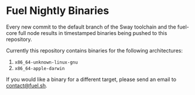 # Fuel Nightly Binaries

Every new commit to the default branch of the Sway toolchain and the fuel-core full node results in timestamped binaries being pushed to this repository.

Currently this repository contains binaries for the following architectures:

1. `x86_64-unknown-linux-gnu`
1. `x86_64-apple-darwin`

If you would like a binary for a different target, please send an email to contact@fuel.sh.
